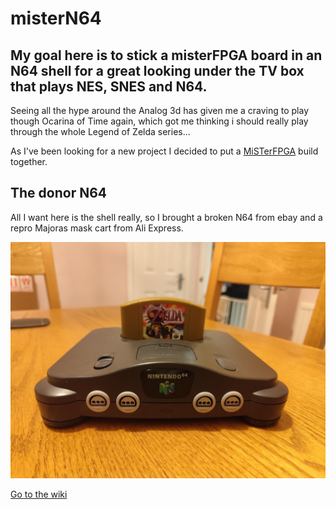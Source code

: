 # misterN64

## My goal here is to stick a misterFPGA board in an N64 shell for a great looking under the TV box that plays NES, SNES and N64.
Seeing all the hype around the Analog 3d has given me a craving to play though Ocarina of Time again, which got me thinking i should really play through the whole Legend of Zelda series... 

As I've been looking for a new project I decided to put a [MiSTerFPGA](https://mister-devel.github.io/MkDocs_MiSTer/) build together.

## The donor N64
All I want here is the shell really, so I brought a broken N64 from ebay and a repro Majoras mask cart from Ali Express.

![Donor N64](https://github.com/pat-scott/misterN64/blob/862b137e698263355cb457552084be807827ec57/wiki/images/donor_n64.jpg)




[Go to the wiki](https://github.com/pat-scott/misterN64/wiki)
